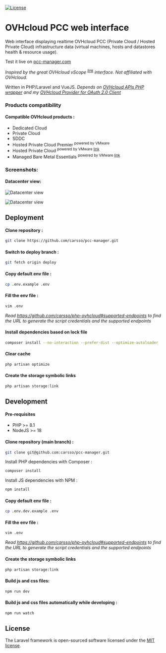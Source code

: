 [![License](https://img.shields.io/badge/License-MIT-blue.svg)](http://opensource.org/licenses/MIT)

# OVHcloud PCC web interface

Web interface displaying realtime OVHcloud PCC (Private Cloud / Hosted Private Cloud) infrastructure data (virtual machines, hosts and datastores health & resource usage).

Test it live on [pcc-manager.com](https://pcc-manager.com)

_Inspired by the great OVHcloud vScope <sup>
[link](https://help.ovhcloud.com/csm/en-vmware-using-vscope?id=kb_article_view&sysparm_article=KB0045667)</sup> interface. Not affiliated with OVHcloud._

Written in PHP/Laravel and VueJS. _Depends on [OVHcloud APIs PHP wrapper](https://github.com/ovh/php-ovh) and my [OVHcloud Provider for OAuth 2.0 Client](https://github.com/carsso/oauth2-ovhcloud)_

### Products compatibility

#### Compatible OVHcloud products :
- Dedicated Cloud
- Private Cloud
- SDDC
- Hosted Private Cloud Premier <sup>powered by VMware</sup>
- Hosted Private Cloud <sup>powered by VMware
[link](https://www.ovhcloud.com/en/enterprise/products/hosted-private-cloud/)</sup>
- Managed Bare Metal Essentials <sup>powered by VMware
[link](https://www.ovhcloud.com/en/managed-bare-metal/)</sup>

### Screenshots:

#### Datacenter view:
![Datacenter view](https://user-images.githubusercontent.com/666182/156908567-49930926-796d-47bf-b026-5e1347432626.png)

![Datacenter view](https://user-images.githubusercontent.com/666182/156908568-f45b3c47-c28f-4aba-84e2-8c83e110097e.png)

## Deployment

#### Clone repository : 
```sh
git clone https://github.com/carsso/pcc-manager.git
```

#### Switch to deploy branch :
```sh
git fetch origin deploy
```

#### Copy default env file :
```sh
cp .env.example .env
```

#### Fill the env file :
```sh
vim .env
```
_Read https://github.com/carsso/php-ovhcloud#supported-endpoints to find the URL to generate the script credentials and the supported endpoints_

#### Install dependencies based on lock file
```sh
composer install --no-interaction --prefer-dist --optimize-autoloader
```

#### Clear cache
```sh
php artisan optimize
```

#### Create the storage symbolic links
```sh
php artisan storage:link
```

## Development

#### Pre-requisites
- PHP >= 8.1
- NodeJS >= 18

#### Clone repository (main branch) : 
```sh
git clone git@github.com:carsso/pcc-manager.git
```

Install PHP dependencies with Composer :
```sh
composer install
```

Install JS dependencies with NPM :
```sh
npm install
```

#### Copy default env file :
```sh
cp .env.dev.example .env
```

#### Fill the env file :
```sh
vim .env
```
_Read https://github.com/carsso/php-ovhcloud#supported-endpoints to find the URL to generate the script credentials and the supported endpoints_

#### Create the storage symbolic links
```sh
php artisan storage:link
```

#### Build js and css files:
```sh
npm run dev
```

#### Build js and css files automatically while developing :
```sh
npm run watch
```

## License

The Laravel framework is open-sourced software licensed under the [MIT license](https://opensource.org/licenses/MIT).